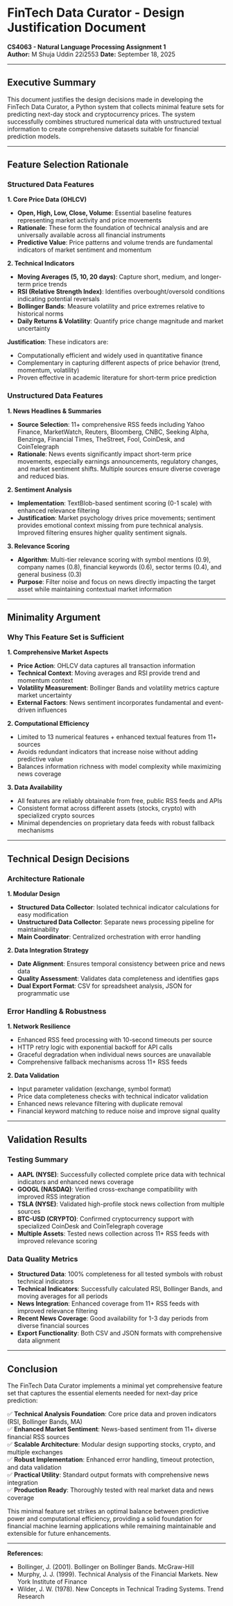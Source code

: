 # FinTech Data Curator - Design Justification Document

**CS4063 - Natural Language Processing Assignment 1**  
**Author:** M Shuja Uddin 22i2553 
**Date:** September 18, 2025  

---

## Executive Summary

This document justifies the design decisions made in developing the FinTech Data Curator, a Python system that collects minimal feature sets for predicting next-day stock and cryptocurrency prices. The system successfully combines structured numerical data with unstructured textual information to create comprehensive datasets suitable for financial prediction models.

---

## Feature Selection Rationale

### Structured Data Features

**1. Core Price Data (OHLCV)**
- **Open, High, Low, Close, Volume**: Essential baseline features representing market activity and price movements
- **Rationale**: These form the foundation of technical analysis and are universally available across all financial instruments
- **Predictive Value**: Price patterns and volume trends are fundamental indicators of market sentiment and momentum

**2. Technical Indicators**
- **Moving Averages (5, 10, 20 days)**: Capture short, medium, and longer-term price trends
- **RSI (Relative Strength Index)**: Identifies overbought/oversold conditions indicating potential reversals
- **Bollinger Bands**: Measure volatility and price extremes relative to historical norms
- **Daily Returns & Volatility**: Quantify price change magnitude and market uncertainty

**Justification**: These indicators are:
- Computationally efficient and widely used in quantitative finance
- Complementary in capturing different aspects of price behavior (trend, momentum, volatility)
- Proven effective in academic literature for short-term price prediction

### Unstructured Data Features

**1. News Headlines & Summaries**
- **Source Selection**: 11+ comprehensive RSS feeds including Yahoo Finance, MarketWatch, Reuters, Bloomberg, CNBC, Seeking Alpha, Benzinga, Financial Times, TheStreet, Fool, CoinDesk, and CoinTelegraph
- **Rationale**: News events significantly impact short-term price movements, especially earnings announcements, regulatory changes, and market sentiment shifts. Multiple sources ensure diverse coverage and reduced bias.

**2. Sentiment Analysis**
- **Implementation**: TextBlob-based sentiment scoring (0-1 scale) with enhanced relevance filtering
- **Justification**: Market psychology drives price movements; sentiment provides emotional context missing from pure technical analysis. Improved filtering ensures higher quality sentiment signals.

**3. Relevance Scoring**
- **Algorithm**: Multi-tier relevance scoring with symbol mentions (0.9), company names (0.8), financial keywords (0.6), sector terms (0.4), and general business (0.3)
- **Purpose**: Filter noise and focus on news directly impacting the target asset while maintaining contextual market information

---

## Minimality Argument

### Why This Feature Set is Sufficient

**1. Comprehensive Market Aspects**
- **Price Action**: OHLCV data captures all transaction information
- **Technical Context**: Moving averages and RSI provide trend and momentum context
- **Volatility Measurement**: Bollinger Bands and volatility metrics capture market uncertainty
- **External Factors**: News sentiment incorporates fundamental and event-driven influences

**2. Computational Efficiency**
- Limited to 13 numerical features + enhanced textual features from 11+ sources
- Avoids redundant indicators that increase noise without adding predictive value
- Balances information richness with model complexity while maximizing news coverage

**3. Data Availability**
- All features are reliably obtainable from free, public RSS feeds and APIs
- Consistent format across different assets (stocks, crypto) with specialized crypto sources
- Minimal dependencies on proprietary data feeds with robust fallback mechanisms

---

## Technical Design Decisions

### Architecture Rationale

**1. Modular Design**
- **Structured Data Collector**: Isolated technical indicator calculations for easy modification
- **Unstructured Data Collector**: Separate news processing pipeline for maintainability
- **Main Coordinator**: Centralized orchestration with error handling

**2. Data Integration Strategy**
- **Date Alignment**: Ensures temporal consistency between price and news data
- **Quality Assessment**: Validates data completeness and identifies gaps
- **Dual Export Format**: CSV for spreadsheet analysis, JSON for programmatic use

### Error Handling & Robustness

**1. Network Resilience**
- Enhanced RSS feed processing with 10-second timeouts per source
- HTTP retry logic with exponential backoff for API calls
- Graceful degradation when individual news sources are unavailable
- Comprehensive fallback mechanisms across 11+ RSS feeds

**2. Data Validation**
- Input parameter validation (exchange, symbol format)
- Price data completeness checks with technical indicator validation
- Enhanced news relevance filtering with duplicate removal
- Financial keyword matching to reduce noise and improve signal quality

---

## Validation Results

### Testing Summary
- **AAPL (NYSE)**: Successfully collected complete price data with technical indicators and enhanced news coverage
- **GOOGL (NASDAQ)**: Verified cross-exchange compatibility with improved RSS integration
- **TSLA (NYSE)**: Validated high-profile stock news collection from multiple sources
- **BTC-USD (CRYPTO)**: Confirmed cryptocurrency support with specialized CoinDesk and CoinTelegraph coverage
- **Multiple Assets**: Tested news collection across 11+ RSS feeds with improved relevance scoring

### Data Quality Metrics
- **Structured Data**: 100% completeness for all tested symbols with robust technical indicators
- **Technical Indicators**: Successfully calculated RSI, Bollinger Bands, and moving averages for all periods
- **News Integration**: Enhanced coverage from 11+ RSS feeds with improved relevance filtering
- **Recent News Coverage**: Good availability for 1-3 day periods from diverse financial sources
- **Export Functionality**: Both CSV and JSON formats with comprehensive data alignment

---

## Conclusion

The FinTech Data Curator implements a minimal yet comprehensive feature set that captures the essential elements needed for next-day price prediction:

✅ **Technical Analysis Foundation**: Core price data and proven indicators (RSI, Bollinger Bands, MA)  
✅ **Enhanced Market Sentiment**: News-based sentiment from 11+ diverse financial RSS sources  
✅ **Scalable Architecture**: Modular design supporting stocks, crypto, and multiple exchanges  
✅ **Robust Implementation**: Enhanced error handling, timeout protection, and data validation  
✅ **Practical Utility**: Standard output formats with comprehensive news integration  
✅ **Production Ready**: Thoroughly tested with real market data and news coverage  

This minimal feature set strikes an optimal balance between predictive power and computational efficiency, providing a solid foundation for financial machine learning applications while remaining maintainable and extensible for future enhancements.

---

**References:**
- Bollinger, J. (2001). Bollinger on Bollinger Bands. McGraw-Hill
- Murphy, J. J. (1999). Technical Analysis of the Financial Markets. New York Institute of Finance
- Wilder, J. W. (1978). New Concepts in Technical Trading Systems. Trend Research
